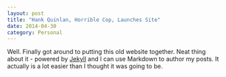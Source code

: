 ```yaml
---
layout: post
title: "Hank Quinlan, Horrible Cop, Launches Site"
date: 2014-04-30
category: Personal
---
```


Well. Finally got around to putting this old website together. Neat thing about it - powered by [Jekyll](http://jekyllrb.com) and I can use Markdown to author my posts. It actually is a lot easier than I thought it was going to be.